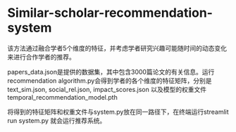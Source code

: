 # Similar-scholar-recommendation-system
该方法通过融合学者5个维度的特征，并考虑学者研究兴趣可能随时间的动态变化来进行合作学者的推荐。

papers_data.json是提供的数据集，其中包含3000篇论文的有关信息。运行recommendation algorithm.py会得到学者的各个维度的特征矩阵，分别是text_sim.json, social_rel.json, impact_scores.json 以及模型的权重文件temporal_recommendation_model.pth

将得到的特征矩阵和权重文件与system.py放在同一路径下，在终端运行streamlit run system.py 就会运行推荐系统。
